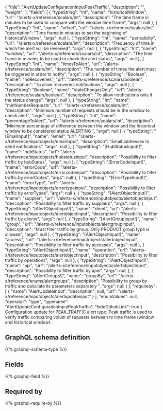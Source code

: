 {
  "title": "AlertUpdateConfigurationInputPeakTraffic",
  "description": "",
  "weight": 1,
  "fields": [
    {
      "typeString": "Int",
      "name": "historicalWindow",
      "url": "/alerts-x/reference/scalars/int",
      "description": "The time frame in minutes to be used to compare with the window time frame",
      "args": null
    },
    {
      "typeString": "Int",
      "name": "offset",
      "url": "/alerts-x/reference/scalars/int",
      "description": "Time frame in minutes to set the beginning of historicalWindow",
      "args": null
    },
    {
      "typeString": "Int",
      "name": "periodicity",
      "url": "/alerts-x/reference/scalars/int",
      "description": "Frequency of time in which the alert will be reviewed",
      "args": null
    },
    {
      "typeString": "Int",
      "name": "window",
      "url": "/alerts-x/reference/scalars/int",
      "description": "The time frame in minutes to be used to check the alert status",
      "args": null
    },
    {
      "typeString": "Int",
      "name": "timesToAlert",
      "url": "/alerts-x/reference/scalars/int",
      "description": "The number of times the alert must be triggered in order to notify",
      "args": null
    },
    {
      "typeString": "Boolean",
      "name": "noRecoveries",
      "url": "/alerts-x/reference/scalars/boolean",
      "description": "To allow recoveries notifications",
      "args": null
    },
    {
      "typeString": "Boolean",
      "name": "stateChangesOnly",
      "url": "/alerts-x/reference/scalars/boolean",
      "description": "To allow notifications only if the status change",
      "args": null
    },
    {
      "typeString": "Int",
      "name": "minNumberRequests",
      "url": "/alerts-x/reference/scalars/int",
      "description": "Minimum number of requests should be in the window to check alert",
      "args": null
    },
    {
      "typeString": "Int",
      "name": "percentageToAlert",
      "url": "/alerts-x/reference/scalars/int",
      "description": "Minimum percentage of difference between the window and the historical window to be considered status ALERTING ",
      "args": null
    },
    {
      "typeString": "[EmailInput]",
      "name": "email",
      "url": "/alerts-x/reference/inputobjects/emailinput",
      "description": "Email addresses to send notifications",
      "args": null
    },
    {
      "typeString": "[HubStatusInput!]",
      "name": "hubStatus",
      "url": "/alerts-x/reference/inputobjects/hubstatusinput",
      "description": "Possibility to filter traffic by hubStatus",
      "args": null
    },
    {
      "typeString": "[ErrorCodeInput!]",
      "name": "errorCode",
      "url": "/alerts-x/reference/inputobjects/errorcodeinput",
      "description": "Possibility to filter traffic by errorCodes",
      "args": null
    },
    {
      "typeString": "[ErrorTypeInput!]",
      "name": "errorType",
      "url": "/alerts-x/reference/inputobjects/errortypeinput",
      "description": "Possibility to filter traffic by errorTypes",
      "args": null
    },
    {
      "typeString": "[AlertObjectInput!]",
      "name": "supplier",
      "url": "/alerts-x/reference/inputobjects/alertobjectinput",
      "description": "Possibility to filter traffic by suppliers",
      "args": null
    },
    {
      "typeString": "[AlertObjectInput!]",
      "name": "client",
      "url": "/alerts-x/reference/inputobjects/alertobjectinput",
      "description": "Possibility to filter traffic by clients",
      "args": null
    },
    {
      "typeString": "[AlertGroupInput!]",
      "name": "group",
      "url": "/alerts-x/reference/inputobjects/alertgroupinput",
      "description": "Must filter traffic by group. Only PRODUCT group type is allowed",
      "args": null
    },
    {
      "typeString": "[AlertObjectInput!]",
      "name": "access",
      "url": "/alerts-x/reference/inputobjects/alertobjectinput",
      "description": "Possibility to filter traffic by accesses",
      "args": null
    },
    {
      "typeString": "[AlertObjectInput!]",
      "name": "operation",
      "url": "/alerts-x/reference/inputobjects/alertobjectinput",
      "description": "Possibility to filter traffic by operations",
      "args": null
    },
    {
      "typeString": "[AlertObjectInput!]",
      "name": "api",
      "url": "/alerts-x/reference/inputobjects/alertobjectinput",
      "description": "Possibility to filter traffic by apis",
      "args": null
    },
    {
      "typeString": "[AlertGroups!]",
      "name": "groupBy",
      "url": "/alerts-x/reference/enums/alertgroups",
      "description": "Possibility to group by traffic and calculate its parameters separately ",
      "args": null
    }
  ],
  "requireby": [
    {
      "name": "AlertUpdateInput",
      "description": null,
      "url": "/alerts-x/reference/inputobjects/alertupdateinput"
    }
  ],
  "enumValues": null,
  "operator": "type",
  "typename": "AlertUpdateConfigurationInputPeakTraffic",
  "hideGithubLink": true
}
Configuration update for PEAK_TRAFFIC alert type. Peak traffic is used to verify traffic comparing volum of requests between to time frame (window and historical window) . 
## GraphQL schema definition

{{% graphql-schema-type %}}

## Fields

{{% graphql-field %}}

## Required by

{{% graphql-require-by %}}
